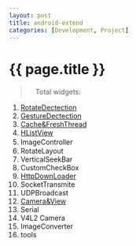 ```yaml
---
layout: post
title: android-extend
categories: [Development, Project]
---
```


{{ page.title }}
================

> 　Total widgets:

 1. [RotateDectection](http://gqjjqg.github.io/development/project/2014/06/24/RotateDectection.html)    
 2. [GestureDectection](http://gqjjqg.github.io/development/project/2014/06/26/GestureDectection.html)    
 3. [Cache&FreshThread](http://gqjjqg.github.io/development/project/2014/06/29/CacheThread.html)    
 4. [HListView](http://gqjjqg.github.io/development/project/2014/07/10/HListView.html)    
 5. ImageController   　　
 6. RotateLayout
 7. VerticalSeekBar
 8. CustomCheckBox
 9. [HttpDownLoader](http://gqjjqg.github.io/development/project/2014/12/16/HttpDownLoader.html) 
 10.  SocketTransmite
 11.  UDPBroadcast
 12.  [Camera&View](https://gqjjqg.github.io/development/project/2017/11/04/CameraView.html)
 13.  Serial
 14.  V4L2 Camera
 15.  ImageConverter
 16.  tools
